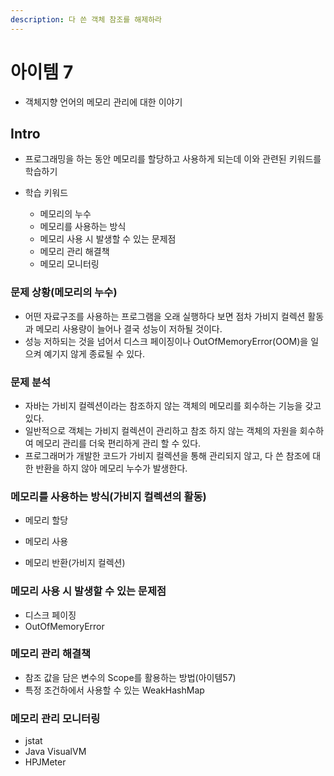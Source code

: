 ```yaml
---
description: 다 쓴 객체 참조를 해제하라
---
```


# 아이템 7

- 객체지향 언어의 메모리 관리에 대한 이야기

## Intro

- 프로그래밍을 하는 동안 메모리를 할당하고 사용하게 되는데 이와 관련된 키워드를 학습하기
  
- 학습 키워드
	- 메모리의 누수
	- 메모리를 사용하는 방식
	- 메모리 사용 시 발생할 수 있는 문제점
	- 메모리 관리 해결책
	- 메모리 모니터링
	
### 문제 상황(메모리의 누수)

- 어떤 자료구조를 사용하는 프로그램을 오래 실행하다 보면 점차 가비지 컬렉션 활동과 메모리 사용량이 늘어나 결국 성능이 저하될 것이다.
- 성능 저하되는 것을 넘어서 디스크 페이징이나 OutOfMemoryError(OOM)을 일으켜 예기지 않게 종료될 수 있다.

### 문제 분석 

- 자바는 가비지 컬렉션이라는 참조하지 않는 객체의 메모리를 회수하는 기능을 갖고 있다.
- 일반적으로 객체는 가비지 컬렉션이 관리하고 참조 하지 않는 객체의 자원을 회수하여 메모리 관리를 더욱 편리하게 관리 할 수 있다.
- 프로그래머가 개발한 코드가 가비지 컬렉션을 통해 관리되지 않고, 다 쓴 참조에 대한 반환을 하지 않아 메모리 누수가 발생한다.

### 메모리를 사용하는 방식(가비지 컬렉션의 활동)

- 메모리 할당

- 메모리 사용

- 메모리 반환(가비지 컬렉션)

### 메모리 사용 시 발생할 수 있는 문제점

- 디스크 페이징
- OutOfMemoryError

### 메모리 관리 해결책

- 참조 값을 담은 변수의 Scope를 활용하는 방법(아이템57)
- 특정 조건하에서 사용할 수 있는 WeakHashMap

### 메모리 관리 모니터링

- jstat
- Java VisualVM
- HPJMeter
